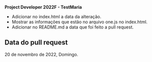 **Project Developer 2022F - TestMaria**

- Adicionar no index.html a data da alteração.
- Mostrar as informações que estão no arquivo one.js no index.html.
- Adicionar no README.md a data que foi feito a pull request.

## Data do pull request
20 de novembro de 2022, Domingo.